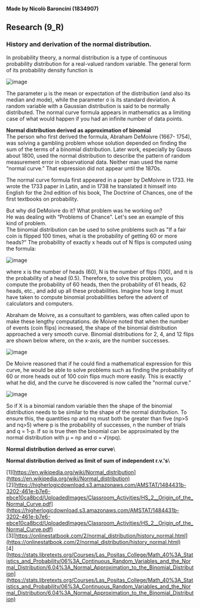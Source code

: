 **Made by Nicolò Baroncini (1834907)**

## Research (9_R)
### History and derivation of the normal distribution.

In probability theory, a normal distribution is a type of continuous probability distribution for a real-valued random variable. The general form of its probability density function is

![image](https://user-images.githubusercontent.com/78324346/140704520-ff0d4191-ed83-4f22-a865-5f8be09a5b4a.png)

The parameter μ is the mean or expectation of the distribution (and also its median and mode), while the parameter σ is its standard deviation. A random variable with a Gaussian distribution is said to be normally distributed. The normal curve formula appears in mathematics as a limiting case of what would happen if you had an
infinite number of data points.

**Normal distribution derived as approximation of binomial** \
The person who first derived the formula, Abraham DeMoivre (1667- 1754), was solving a gambling problem whose solution depended on finding the sum of the terms of a binomial distribution. Later work, especially by Gauss about 1800, used the normal distribution to describe the pattern of random measurement error in observational data. Neither man used the name “normal curve.” That expression did not appear until the 1870s. 

The normal curve formula first appeared in a paper by DeMoivre in 1733. He wrote the 1733 paper in Latin, and in 1738 he translated it himself into English for the 2nd edition of his book, The Doctrine of Chances, one of the first textbooks on probability.

But why did DeMoivre do it? What problem was he working on? \
He was dealing with “Problems of Chance". Let's see an example of this kind of problem. \
The binomial distribution can be used to solve problems such as "If a fair coin is flipped 100 times, what is the probability of getting 60 or more heads?" The probability of exactly x heads out of N flips is computed using the formula:

![image](https://user-images.githubusercontent.com/78324346/140710647-5c7e1e03-bc6d-42ee-b299-e73413a32dc7.png)

where x is the number of heads (60), N is the number of flips (100), and π is the probability of a head (0.5). Therefore, to solve this problem, you compute the probability of 60 heads, then the probability of 61 heads, 62 heads, etc., and add up all these probabilities. Imagine how long it must have taken to compute binomial probabilities before the advent of calculators and computers.

Abraham de Moivre, as a consultant to gamblers, was often called upon to make these lengthy computations. de Moivre noted that when the number of events (coin flips) increased, the shape of the binomial distribution approached a very smooth curve. Binomial distributions for 2, 4, and 12 flips are shown below where, on the x-axis, are the number successes.

![image](https://user-images.githubusercontent.com/78324346/140710893-e35a66dc-0af0-4624-8995-572a130f9b64.png)

De Moivre reasoned that if he could find a mathematical expression for this curve, he would be able to solve problems such as finding the probability of 60 or more heads out of 100 coin flips much more easily. This is exactly what he did, and the curve he discovered is now called the "normal curve."

![image](https://user-images.githubusercontent.com/78324346/140711747-ca1b8546-2afb-41bb-95d5-d87c3e5d12e2.png)

So if X is a binomial random variable then the shape of the binomial distribution needs to be similar to the shape of the normal distribution. To ensure this, the quantities np and nq must both be greater than five (np>5  and nq>5) where p is the probability of successes, n the number of trials and q = 1-p. If so is true then the binomial can be approximated by the normal distribution with μ = np and σ = √(npq).

**Normal distribution derived as error curve**\


**Normal distribution derived as limit of sum of independent r.v.'s**\

[1][https://en.wikipedia.org/wiki/Normal_distribution](https://en.wikipedia.org/wiki/Normal_distribution) \
[2][https://higherlogicdownload.s3.amazonaws.com/AMSTAT/1484431b-3202-461e-b7e6-ebce10ca8bcd/UploadedImages/Classroom_Activities/HS_2__Origin_of_the_Normal_Curve.pdf](https://higherlogicdownload.s3.amazonaws.com/AMSTAT/1484431b-3202-461e-b7e6-ebce10ca8bcd/UploadedImages/Classroom_Activities/HS_2__Origin_of_the_Normal_Curve.pdf) \
[3][https://onlinestatbook.com/2/normal_distribution/history_normal.html](https://onlinestatbook.com/2/normal_distribution/history_normal.html) \
[4][https://stats.libretexts.org/Courses/Las_Positas_College/Math_40%3A_Statistics_and_Probability/06%3A_Continuous_Random_Variables_and_the_Normal_Distribution/6.04%3A_Normal_Approximation_to_the_Binomial_Distribution](https://stats.libretexts.org/Courses/Las_Positas_College/Math_40%3A_Statistics_and_Probability/06%3A_Continuous_Random_Variables_and_the_Normal_Distribution/6.04%3A_Normal_Approximation_to_the_Binomial_Distribution)
